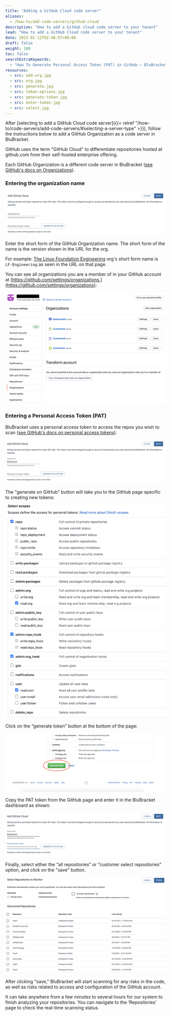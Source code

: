 ```yaml
---
title: "Adding a GitHub Cloud code server"
aliases:
  - /how-to/add-code-servers/github-cloud
description: "How to add a GitHub cloud code server to your tenant"
lead: "How to add a GitHub Cloud code server to your tenant"
date: 2022-01-12T02:48:57+00:00
draft: false
weight: 100
toc: false
searchExtraKeywords:
  - "How To Generate Personal Access Token (PAT) in GitHub – BluBracket"
resources:
  - src: add-org.jpg
  - src: org.jpg
  - src: generate.jpg
  - src: token-options.jpg
  - src: generate-token.jpg
  - src: enter-token.jpg
  - src: select.jpg
---
```


After [selecting to add a GitHub Cloud code server]({{< relref "/how-to/code-servers/add-code-servers/#selecting-a-server-type" >}}), follow the instructions below to add a GitHub Organization as a code server in BluBracket.

GitHub uses the term "GitHub Cloud" to differentiate repositories hosted at github.com from their self-hosted enterprise offering.

Each GitHub Organization is a different code server in BluBracket ([see GitHub's docs on Organizations](https://docs.github.com/en/organizations/collaborating-with-groups-in-organizations/about-organizations)).

### Entering the organization name

![Add token Screenshot](add-org.jpg)

Enter the short form of the GitHub Organization name. The short form of the name is the version shown in the URL for the org.

For example: [The Linux Foundation Engineering](https://github.com/LF-Engineering) org's short form name is `LF-Engineering` as seen in the URL on that page.

You can see all organizations you are a member of in your GitHub account at [https://github.com/settings/organizations.](https://github.com/settings/organizations):

![Viewing orgs in GitHub](org.jpg)

### Entering a Personal Access Token (PAT)

BluBracket uses a personal access token to access the repos you wish to scan ([see GitHub's docs on personal access tokens](https://docs.github.com/en/authentication/keeping-your-account-and-data-secure/creating-a-personal-access-token)).

![generate on github Screenshot](generate.jpg)

The "generate on GitHub" button will take you to the GitHub page specific to creating new tokens:

![token options screenshot](token-options.jpg)

Click on the “generate token” button at the bottom of the page:

![generate token screenshot](generate-token.jpg)

Copy the PAT token from the GitHub page and enter it in the BluBracket dashboard as shown:

![enter token screenshot](enter-token.jpg)

Finally, select either the “all repositories” or “customer select repositories” option, and click on the "save" button.

![select screenshot](select.jpg)

After clicking "save," BluBracket will start scanning for any risks in the code, as well as risks related to access and configuration of the GitHub account.

It can take anywhere from a few minutes to several hours for our system to finish analyzing your repositories. You can navigate to the ‘Repositories’ page to check the real-time scanning status.
